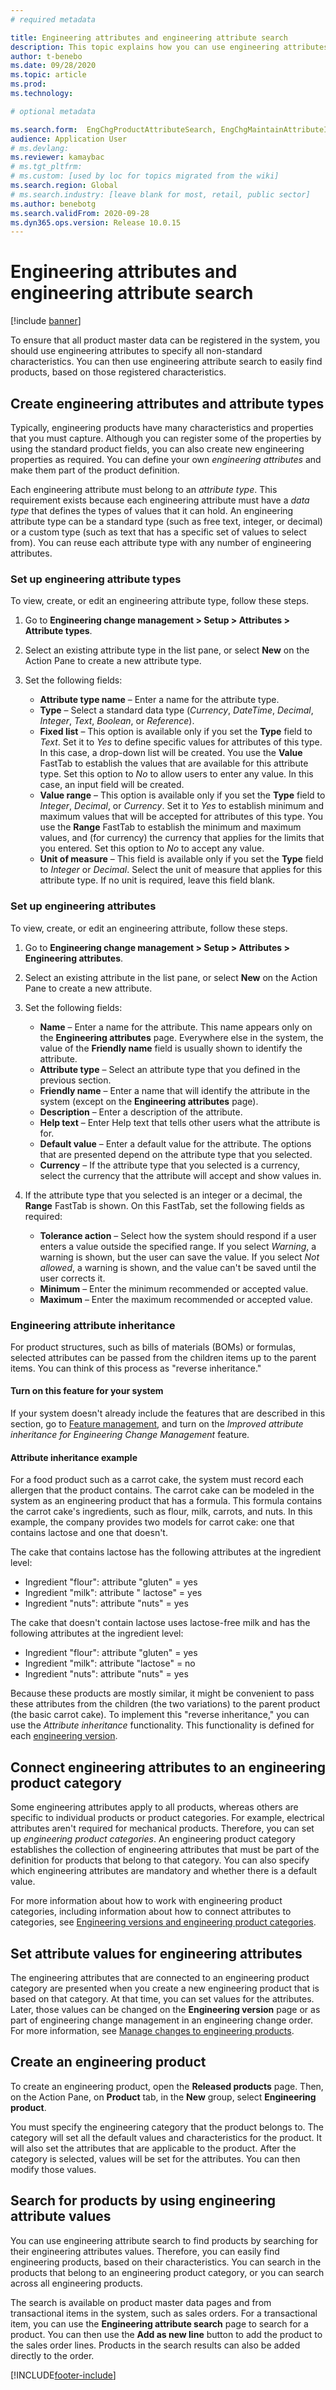 ```yaml
---
# required metadata

title: Engineering attributes and engineering attribute search
description: This topic explains how you can use engineering attributes to specify all non-standard characteristics, to ensure that all product master data can be registered in the system. It also explains how you can use engineering attribute search to easily find products, based on those registered characteristics.
author: t-benebo
ms.date: 09/28/2020
ms.topic: article
ms.prod: 
ms.technology: 

# optional metadata

ms.search.form:  EngChgProductAttributeSearch, EngChgMaintainAttributeInheritance, EngChgAttribute
audience: Application User
# ms.devlang: 
ms.reviewer: kamaybac
# ms.tgt_pltfrm: 
# ms.custom: [used by loc for topics migrated from the wiki]
ms.search.region: Global
# ms.search.industry: [leave blank for most, retail, public sector]
ms.author: benebotg
ms.search.validFrom: 2020-09-28
ms.dyn365.ops.version: Release 10.0.15
---
```


# Engineering attributes and engineering attribute search

[!include [banner](../includes/banner.md)]

To ensure that all product master data can be registered in the system, you should use engineering attributes to specify all non-standard characteristics. You can then use engineering attribute search to easily find products, based on those registered characteristics.

## Create engineering attributes and attribute types

Typically, engineering products have many characteristics and properties that you must capture. Although you can register some of the properties by using the standard product fields, you can also create new engineering properties as required. You can define your own *engineering attributes* and make them part of the product definition.

Each engineering attribute must belong to an *attribute type*. This requirement exists because each engineering attribute must have a *data type* that defines the types of values that it can hold. An engineering attribute type can be a standard type (such as free text, integer, or decimal) or a custom type (such as text that has a specific set of values to select from). You can reuse each attribute type with any number of engineering attributes.

### Set up engineering attribute types

To view, create, or edit an engineering attribute type, follow these steps.

1. Go to **Engineering change management \> Setup \> Attributes \> Attribute types**.
1. Select an existing attribute type in the list pane, or select **New** on the Action Pane to create a new attribute type.
1. Set the following fields:

    - **Attribute type name** – Enter a name for the attribute type.
    - **Type** – Select a standard data type (*Currency*, *DateTime*, *Decimal*, *Integer*, *Text*, *Boolean*, or *Reference*).
    - **Fixed list** – This option is available only if you set the **Type** field to *Text*. Set it to *Yes* to define specific values for attributes of this type. In this case, a drop-down list will be created. You use the **Value** FastTab to establish the values that are available for this attribute type. Set this option to *No* to allow users to enter any value. In this case, an input field will be created.
    - **Value range** – This option is available only if you set the **Type** field to *Integer*, *Decimal*, or *Currency*. Set it to *Yes* to establish minimum and maximum values that will be accepted for attributes of this type. You use the **Range** FastTab to establish the minimum and maximum values, and (for currency) the currency that applies for the limits that you entered. Set this option to *No* to accept any value. 
    - **Unit of measure** – This field is available only if you set the **Type** field to *Integer* or *Decimal*. Select the unit of measure that applies for this attribute type. If no unit is required, leave this field blank.

### Set up engineering attributes

To view, create, or edit an engineering attribute, follow these steps.

1. Go to **Engineering change management \> Setup \> Attributes \> Engineering attributes**.
1. Select an existing attribute in the list pane, or select **New** on the Action Pane to create a new attribute.
1. Set the following fields:

    - **Name** – Enter a name for the attribute. This name appears only on the **Engineering attributes** page. Everywhere else in the system, the value of the **Friendly name** field is usually shown to identify the attribute.
    - **Attribute type** – Select an attribute type that you defined in the previous section.
    - **Friendly name** – Enter a name that will identify the attribute in the system (except on the **Engineering attributes** page). 
    - **Description** – Enter a description of the attribute.
    - **Help text** – Enter Help text that tells other users what the attribute is for.
    - **Default value** – Enter a default value for the attribute. The options that are presented depend on the attribute type that you selected.
    - **Currency** – If the attribute type that you selected is a currency, select the currency that the attribute will accept and show values in.

1. If the attribute type that you selected is an integer or a decimal, the **Range** FastTab is shown. On this FastTab, set the following fields as required:

    - **Tolerance action** – Select how the system should respond if a user enters a value outside the specified range. If you select *Warning*, a warning is shown, but the user can save the value. If you select *Not allowed*, a warning is shown, and the value can't be saved until the user corrects it.
    - **Minimum** – Enter the minimum recommended or accepted value.
    - **Maximum** – Enter the maximum recommended or accepted value.

### Engineering attribute inheritance

For product structures, such as bills of materials (BOMs) or formulas, selected attributes can be passed from the children items up to the parent items. You can think of this process as "reverse inheritance."

#### Turn on this feature for your system

If your system doesn't already include the features that are described in this section, go to [Feature management](../../fin-ops-core/fin-ops/get-started/feature-management/feature-management-overview.md), and turn on the *Improved attribute inheritance for Engineering Change Management* feature.

#### Attribute inheritance example

For a food product such as a carrot cake, the system must record each allergen that the product contains. The carrot cake can be modeled in the system as an engineering product that has a formula. This formula contains the carrot cake's ingredients, such as flour, milk, carrots, and nuts. In this example, the company provides two models for carrot cake: one that contains lactose and one that doesn't.

The cake that contains lactose has the following attributes at the ingredient level:

- Ingredient "flour": attribute "gluten" = yes
- Ingredient "milk": attribute " lactose" = yes
- Ingredient "nuts": attribute "nuts" = yes

The cake that doesn't contain lactose uses lactose-free milk and has the following attributes at the ingredient level:

- Ingredient "flour": attribute "gluten" = yes
- Ingredient "milk": attribute "lactose" = no
- Ingredient "nuts": attribute "nuts" = yes

Because these products are mostly similar, it might be convenient to pass these attributes from the children (the two variations) to the parent product (the basic carrot cake). To implement this "reverse inheritance," you can use the *Attribute inheritance* functionality. This functionality is defined for each [engineering version](engineering-versions-product-category.md).

## Connect engineering attributes to an engineering product category

Some engineering attributes apply to all products, whereas others are specific to individual products or product categories. For example, electrical attributes aren't required for mechanical products. Therefore, you can set up *engineering product categories*. An engineering product category establishes the collection of engineering attributes that must be part of the definition for products that belong to that category. You can also specify which engineering attributes are mandatory and whether there is a default value.

For more information about how to work with engineering product categories, including information about how to connect attributes to categories, see [Engineering versions and engineering product categories](engineering-versions-product-category.md).

## Set attribute values for engineering attributes

The engineering attributes that are connected to an engineering product category are presented when you create a new engineering product that is based on that category. At that time, you can set values for the attributes. Later, those values can be changed on the **Engineering version** page or as part of engineering change management in an engineering change order. For more information, see [Manage changes to engineering products](engineering-change-management.md).

## Create an engineering product

To create an engineering product, open the **Released products** page. Then, on the Action Pane, on **Product** tab, in the **New** group, select **Engineering product**.

You must specify the engineering category that the product belongs to. The category will set all the default values and characteristics for the product. It will also set the attributes that are applicable to the product. After the category is selected, values will be set for the attributes. You can then modify those values.

## Search for products by using engineering attribute values

You can use engineering attribute search to find products by searching for their engineering attributes values. Therefore, you can easily find engineering products, based on their characteristics. You can search in the products that belong to an engineering product category, or you can search across all engineering products.

The search is available on product master data pages and from transactional items in the system, such as sales orders. For a transactional item, you can use the **Engineering attribute search** page to search for a product. You can then use the **Add as new line** button to add the product to the sales order lines. Products in the search results can also be added directly to the order.


[!INCLUDE[footer-include](../../includes/footer-banner.md)]
